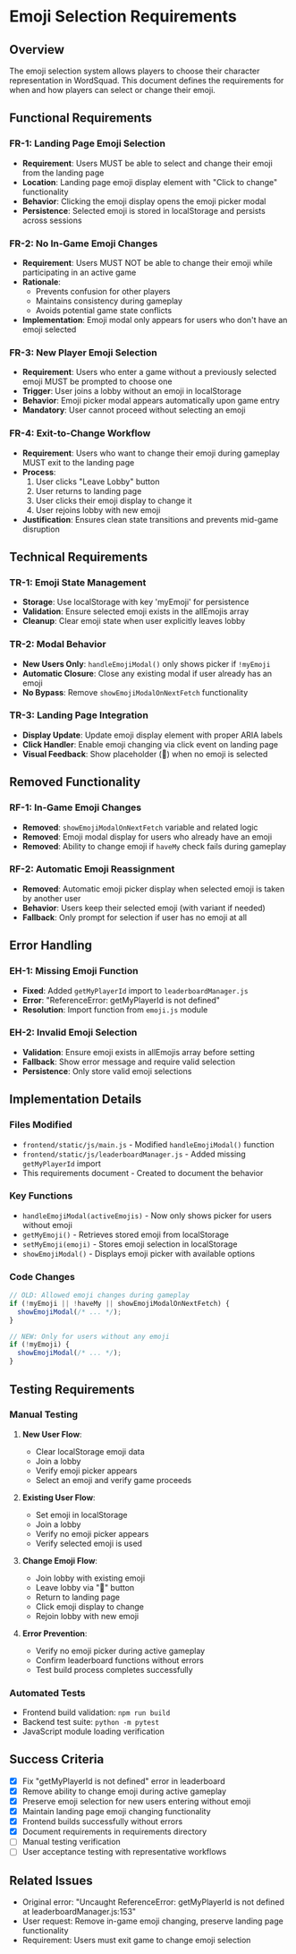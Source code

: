 # Emoji Selection Requirements

## Overview
The emoji selection system allows players to choose their character representation in WordSquad. This document defines the requirements for when and how players can select or change their emoji.

## Functional Requirements

### FR-1: Landing Page Emoji Selection
- **Requirement**: Users MUST be able to select and change their emoji from the landing page
- **Location**: Landing page emoji display element with "Click to change" functionality
- **Behavior**: Clicking the emoji display opens the emoji picker modal
- **Persistence**: Selected emoji is stored in localStorage and persists across sessions

### FR-2: No In-Game Emoji Changes
- **Requirement**: Users MUST NOT be able to change their emoji while participating in an active game
- **Rationale**: 
  - Prevents confusion for other players
  - Maintains consistency during gameplay
  - Avoids potential game state conflicts
- **Implementation**: Emoji modal only appears for users who don't have an emoji selected

### FR-3: New Player Emoji Selection
- **Requirement**: Users who enter a game without a previously selected emoji MUST be prompted to choose one
- **Trigger**: User joins a lobby without an emoji in localStorage
- **Behavior**: Emoji picker modal appears automatically upon game entry
- **Mandatory**: User cannot proceed without selecting an emoji

### FR-4: Exit-to-Change Workflow  
- **Requirement**: Users who want to change their emoji during gameplay MUST exit to the landing page
- **Process**:
  1. User clicks "Leave Lobby" button
  2. User returns to landing page
  3. User clicks their emoji display to change it
  4. User rejoins lobby with new emoji
- **Justification**: Ensures clean state transitions and prevents mid-game disruption

## Technical Requirements

### TR-1: Emoji State Management
- **Storage**: Use localStorage with key 'myEmoji' for persistence
- **Validation**: Ensure selected emoji exists in the allEmojis array
- **Cleanup**: Clear emoji state when user explicitly leaves lobby

### TR-2: Modal Behavior
- **New Users Only**: `handleEmojiModal()` only shows picker if `!myEmoji`
- **Automatic Closure**: Close any existing modal if user already has an emoji
- **No Bypass**: Remove `showEmojiModalOnNextFetch` functionality

### TR-3: Landing Page Integration
- **Display Update**: Update emoji display element with proper ARIA labels
- **Click Handler**: Enable emoji changing via click event on landing page
- **Visual Feedback**: Show placeholder (👤) when no emoji is selected

## Removed Functionality

### RF-1: In-Game Emoji Changes
- **Removed**: `showEmojiModalOnNextFetch` variable and related logic
- **Removed**: Emoji modal display for users who already have an emoji
- **Removed**: Ability to change emoji if `haveMy` check fails during gameplay

### RF-2: Automatic Emoji Reassignment  
- **Removed**: Automatic emoji picker display when selected emoji is taken by another user
- **Behavior**: Users keep their selected emoji (with variant if needed)
- **Fallback**: Only prompt for selection if user has no emoji at all

## Error Handling

### EH-1: Missing Emoji Function
- **Fixed**: Added `getMyPlayerId` import to `leaderboardManager.js`
- **Error**: "ReferenceError: getMyPlayerId is not defined"
- **Resolution**: Import function from `emoji.js` module

### EH-2: Invalid Emoji Selection
- **Validation**: Ensure emoji exists in allEmojis array before setting
- **Fallback**: Show error message and require valid selection
- **Persistence**: Only store valid emoji selections

## Implementation Details

### Files Modified
- `frontend/static/js/main.js` - Modified `handleEmojiModal()` function
- `frontend/static/js/leaderboardManager.js` - Added missing `getMyPlayerId` import
- This requirements document - Created to document the behavior

### Key Functions
- `handleEmojiModal(activeEmojis)` - Now only shows picker for users without emoji
- `getMyEmoji()` - Retrieves stored emoji from localStorage  
- `setMyEmoji(emoji)` - Stores emoji selection in localStorage
- `showEmojiModal()` - Displays emoji picker with available options

### Code Changes
```javascript
// OLD: Allowed emoji changes during gameplay
if (!myEmoji || !haveMy || showEmojiModalOnNextFetch) {
  showEmojiModal(/* ... */);
}

// NEW: Only for users without any emoji
if (!myEmoji) {
  showEmojiModal(/* ... */);
}
```

## Testing Requirements

### Manual Testing
1. **New User Flow**:
   - Clear localStorage emoji data
   - Join a lobby
   - Verify emoji picker appears
   - Select an emoji and verify game proceeds

2. **Existing User Flow**:
   - Set emoji in localStorage
   - Join a lobby  
   - Verify no emoji picker appears
   - Verify selected emoji is used

3. **Change Emoji Flow**:
   - Join lobby with existing emoji
   - Leave lobby via "🚪" button
   - Return to landing page
   - Click emoji display to change
   - Rejoin lobby with new emoji

4. **Error Prevention**:
   - Verify no emoji picker during active gameplay
   - Confirm leaderboard functions without errors
   - Test build process completes successfully

### Automated Tests
- Frontend build validation: `npm run build`
- Backend test suite: `python -m pytest`
- JavaScript module loading verification

## Success Criteria
- [x] Fix "getMyPlayerId is not defined" error in leaderboard
- [x] Remove ability to change emoji during active gameplay
- [x] Preserve emoji selection for new users entering without emoji
- [x] Maintain landing page emoji changing functionality
- [x] Frontend builds successfully without errors
- [x] Document requirements in requirements directory
- [ ] Manual testing verification
- [ ] User acceptance testing with representative workflows

## Related Issues
- Original error: "Uncaught ReferenceError: getMyPlayerId is not defined at leaderboardManager.js:153"
- User request: Remove in-game emoji changing, preserve landing page functionality
- Requirement: Users must exit game to change emoji selection